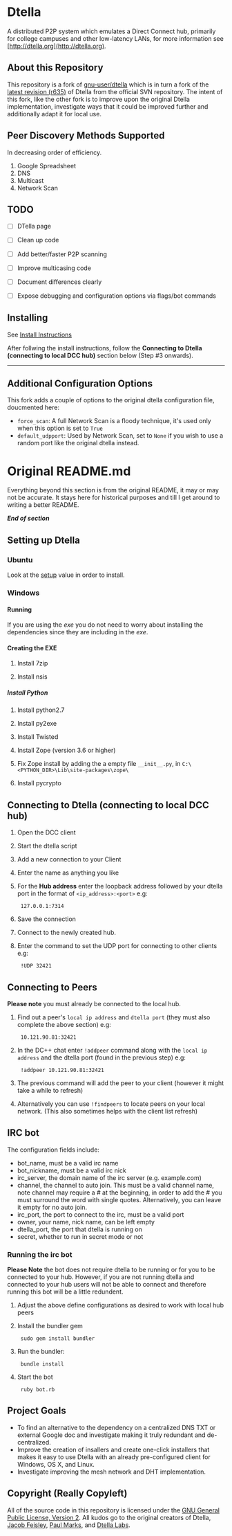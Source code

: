 Dtella
========================================

A distributed P2P system which emulates a Direct Connect hub, primarily for college 
campuses and other low-latency LANs, for more information see [http://dtella.org](http://dtella.org).


About this Repository
---------------------

This repository is a fork of [gnu-user/dtella](https://github.com/gnu-user/dtella) which is in turn
a fork of the [latest revision (r635)](https://code.google.com/p/dtella/source/detail?r=635) of
Dtella from the official SVN repository. The intent of this fork, like the other fork is to improve
upon the original Dtella implementation, investigate ways that it could be improved further and
additionally adapt it for local use.

Peer Discovery Methods Supported
--------------------------------

In decreasing order of efficiency.

1. Google Spreadsheet
2. DNS
3. Multicast
4. Network Scan

TODO
----
- [ ] DTella page
- [ ] Clean up code
- [ ] Add better/faster P2P scanning
- [ ] Improve multicasing code
- [ ] Document differences clearly
- [ ] Expose debugging and configuration options via flags/bot commands


Installing
----------

See [Install Instructions](https://github.com/ffledgling/dtella/blob/master/INSTALL.md)

After follwing the install instructions, follow the **Connecting to Dtella (connecting to local DCC hub)** section below (Step #3 onwards).

---------------------


Additional Configuration Options
--------------------------------

This fork adds a couple of options to the original dtella configuration file, doucmented here:

- `force_scan`: A full Network Scan is a floody technique, it's used only when this option is set to `True`
- `default_udpport`: Used by Network Scan, set to `None` if you wish to use a random port like the original dtella instead.



Original README.md
==================

Everything beyond this section is from the original README, it may or may not
be accurate. It stays here for historical purposes and till I get around to
writing a better README.

***End of section***

Setting up Dtella
------------------

### Ubuntu

Look at the [setup](setup) value in order to install.

### Windows

#### Running

If you are using the *exe* you do not need to worry about installing the dependencies since they are including in the *exe*.

#### Creating the EXE

1. Install 7zip

2. Install nsis

##### Install Python

1. Install python2.7

2. Install py2exe

3. Install Twisted

4. Install Zope (version 3.6 or higher)

5. Fix Zope install by adding the a empty file `__init__.py`, in `C:\<PYTHON_DIR>\Lib\site-packages\zope\`

6. Install pycrypto

Connecting to Dtella (connecting to local DCC hub)
----------------------------------------
1. Open the DCC client

2. Start the dtella script

3. Add a new connection to your Client

4. Enter the name as anything you like

5. For the **Hub address** enter the loopback address followed by your dtella port in the format of `<ip_address>:<port>` e.g:

        127.0.0.1:7314

6. Save the connection

7. Connect to the newly created hub.

8. Enter the command to set the UDP port for connecting to other clients e.g:

        !UDP 32421

Connecting to Peers
----------------------------------------
**Please note** you must already be connected to the local hub.

1. Find out a peer's `local ip address` and `dtella port` (they must also complete the above section) e.g:

        10.121.90.81:32421

2. In the DC++ chat enter `!addpeer` command along with the `local ip address` and the dtella port (found in the previous step) e.g:

        !addpeer 10.121.90.81:32421

3. The previous command will add the peer to your client (however it might take a while to refresh)

4. Alternatively you can use `!findpeers` to locate peers on your local network. (This also sometimes helps with the client list refresh)

IRC bot
----------------------------------------
The configuration fields include:
* bot_name, must be a valid irc name
* bot_nickname, must be a valid irc nick
* irc_server, the domain name of the irc server (e.g. example.com)
* channel, the channel to auto join. This must be a valid channel name, note channel may require a *#* at the beginning, in order to add the *#* you must surround the word with single quotes. Alternatively, you can leave it empty for no auto join.
* irc_port, the port to connect to the irc, must be a valid port
* owner, your name, nick name, can be left empty
* dtella_port, the port that dtella is running on
* secret, whether to run in secret mode or not

### Running the irc bot

**Please Note** the bot does not require dtella to be running or for you to be connected to your hub. However, if you are not running dtella and connected to your hub users will not be able to connect and therefore running this bot will be a little redundent.

1. Adjust the above define configurations as desired to work with local hub peers

2. Install the bundler gem

        sudo gem install bundler

3. Run the bundler:

        bundle install

4. Start the bot

        ruby bot.rb


Project Goals
----------------------------------------

* To find an alternative to the dependency on a centralized DNS TXT or external Google doc and
  investigate making it truly redundant and de-centralized.
* Improve the creation of insallers and create one-click installers that makes it easy to
  use Dtella with an already pre-configured client for Windows, OS X, and Linux.
* Investigate improving the mesh network and DHT implementation.


Copyright (Really Copyleft)
----------------------------------------

All of the source code in this repository is licensed under the 
[GNU General Public License, Version 2](http://www.gnu.org/licenses/gpl2.html). All kudos
go to the original creators of Dtella, [Jacob Feisley](http://feisley.com), 
[Paul Marks](http://pmarks.net), and [Dtella Labs](http://dtella.org).


